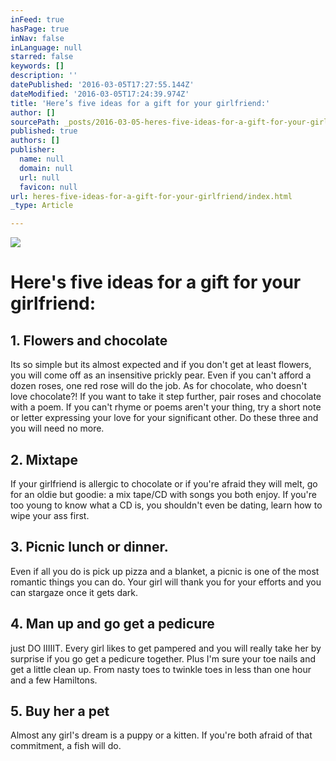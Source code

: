 ```yaml
---
inFeed: true
hasPage: true
inNav: false
inLanguage: null
starred: false
keywords: []
description: ''
datePublished: '2016-03-05T17:27:55.144Z'
dateModified: '2016-03-05T17:24:39.974Z'
title: 'Here’s five ideas for a gift for your girlfriend:'
author: []
sourcePath: _posts/2016-03-05-heres-five-ideas-for-a-gift-for-your-girlfriend.md
published: true
authors: []
publisher:
  name: null
  domain: null
  url: null
  favicon: null
url: heres-five-ideas-for-a-gift-for-your-girlfriend/index.html
_type: Article

---
```

![](https://the-grid-user-content.s3-us-west-2.amazonaws.com/f466f0d4-43ad-4245-aaae-3db99f161f07.jpg)

# Here's five ideas for a gift for your girlfriend:

## 1\. Flowers and chocolate

Its so simple but its almost
expected and if you don't get at least flowers, you will come off as an
insensitive prickly pear. Even if you can't afford a dozen roses, one red rose
will do the job. As for chocolate, who doesn't love chocolate?! If you want to take
it step further, pair roses and chocolate with a poem. If you can't rhyme or
poems aren't your thing, try a short note or letter expressing your love for
your significant other. Do these three and you will need no more. 

## 2\. Mixtape 

If your girlfriend is allergic to chocolate or if you're
afraid they will melt, go for an oldie but goodie: a mix tape/CD with songs you
both enjoy. If you're too young to know what a CD is, you shouldn't even be
dating, learn how to wipe your ass first. 

## 3\. Picnic lunch or dinner. 

Even if all you do is pick up
pizza and a blanket, a picnic is one of the most romantic things you can do.
Your girl will thank you for your efforts and you can stargaze once it gets
dark.

## 4\. Man up and go get a pedicure

just DO IIIIIT. Every girl
likes to get pampered and you will really take her by surprise if you go get a
pedicure together. Plus I'm sure your toe nails and get a little clean up. From
nasty toes to twinkle toes in less than one hour and a few Hamiltons.

## 5\. Buy her a pet

Almost any girl's dream is a puppy or a
kitten. If you're both afraid of that commitment, a fish will do.